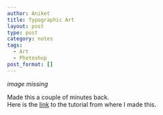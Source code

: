 ```yaml
---
author: Aniket
title: Typographic Art
layout: post
type: post
category: notes
tags:
  - Art
  - Photoshop
post_format: []
---
```

_image missing_

Made this a couple of minutes back.  
Here is the [link][1] to the tutorial from where I made this.

 [1]: http://abduzeedo.com/reader-tutorial-typography-wallpaper-photoshop "The tutorial"